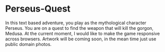 # Perseus-Quest
In this text based adventure, you play as the mythological character Perseus. You are on a quest to find the weapon that will kill the gorgon, Medusa.
At the current moment, I would like to make the game responsive across browsers. Artwork will be coming soon, in the mean time just use public domain photos.
